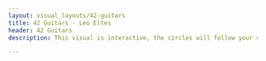 ```yaml
---
layout: visual_layouts/42-guitars
title: 42 Guitars - Leo Eltes
header: 42 Guitars
description: This visual is interactive, the circles will follow your cursor as you move it. The song will start playing as soon as you move the cursor and if the song ends, just move the cursor again to start it. You can press and hold down the mouse to create more circles, and release to go back to the starting amount. If you are on mobile, I do not recommend playing this visual. The visual contains a lot of changing colors in a high pace, beware of epileptic seizure. This visual is interactive, click the circles to add different effects to the song. The left circle is a delay with a lowpass filter, the middle one is a slower delay without a filter and the right circle adds a reverb to the track. The circle also represent different frequencies and the volume of that frequency. They represent the following frequencies in order left to right: bass, mid and treble. This visual works on both desktop and mobile units.

---
```

